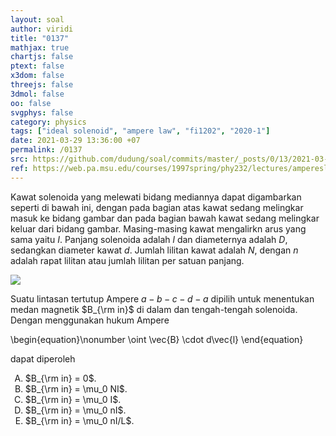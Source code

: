```yaml
---
layout: soal
author: viridi
title: "0137"
mathjax: true
chartjs: false
ptext: false
x3dom: false
threejs: false
3dmol: false
oo: false
svgphys: false
category: physics
tags: ["ideal solenoid", "ampere law", "fi1202", "2020-1"]
date: 2021-03-29 13:36:00 +07
permalink: /0137
src: https://github.com/dudung/soal/commits/master/_posts/0/13/2021-03-29-ideal-solenoid-ampere-law.md
ref: https://web.pa.msu.edu/courses/1997spring/phy232/lectures/ampereslaw/solenoid.html
---
```

Kawat solenoida yang melewati bidang mediannya dapat digambarkan seperti di bawah ini, dengan pada bagian atas kawat sedang melingkar masuk ke bidang gambar dan pada bagian bawah kawat sedang melingkar keluar dari bidang gambar. Masing-masing kawat mengalirkn arus yang sama yaitu $I$. Panjang solenoida adalah $l$ dan diameternya adalah $D$, sedangkan diameter kawat $d$. Jumlah lilitan kawat adalah $N$, dengan $n$ adalah rapat lilitan atau jumlah lilitan per satuan panjang.

![]({{site.baseurl}}/assets/img/0/13/0137.png)

Suatu lintasan tertutup Ampere $a - b - c - d - a$ dipilih untuk menentukan medan magnetik $B_{\rm in}$ di dalam dan tengah-tengah solenoida. Dengan menggunakan hukum Ampere

\begin{equation}\nonumber
\oint \vec{B} \cdot d\vec{l}
\end{equation}

dapat diperoleh

<ol type="A">
<li>$B_{\rm in} = 0$.
<li>$B_{\rm in} = \mu_0 NI$.
<li>$B_{\rm in} = \mu_0 I$.
<li>$B_{\rm in} = \mu_0 nI$.
<li>$B_{\rm in} = \mu_0 nI/L$.
